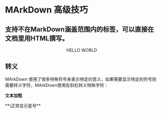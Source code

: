 # MArkDown 高级技巧
## 支持不在MarkDown涵盖范围内的标签，可以直接在文档里用HTML撰写。
<p align = "center">HELLO WORLD</p> 

## 转义

MArkDown 使用了很多特殊符号来表示特定的意义，如果需要显示特定的符号则需要转义字符，MArkDown使用反斜杠转义特殊字符：

**文本加粗**

\*\*\正常显示星号*\*